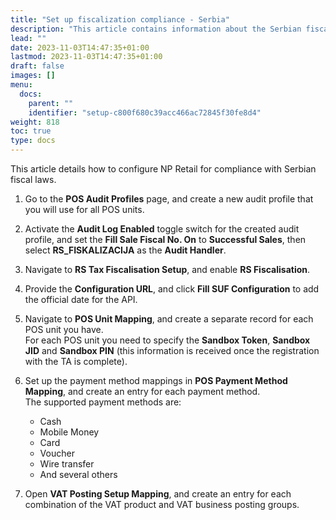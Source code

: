 ```yaml
---
title: "Set up fiscalization compliance - Serbia"
description: "This article contains information about the Serbian fiscal laws and the necessary compliance aspects for NP Retail."
lead: ""
date: 2023-11-03T14:47:35+01:00
lastmod: 2023-11-03T14:47:35+01:00
draft: false
images: []
menu:
  docs:
    parent: ""
    identifier: "setup-c800f680c39acc466ac72845f30fe8d4"
weight: 818
toc: true
type: docs
---
```


This article details how to configure NP Retail for compliance with Serbian fiscal laws.

1. Go to the **POS Audit Profiles** page, and create a new audit profile that you will use for all POS units.
2. Activate the **Audit Log Enabled** toggle switch for the created audit profile, and set the **Fill Sale Fiscal No. On** to **Successful Sales**, then select **RS_FISKALIZACIJA** as the **Audit Handler**.
3. Navigate to **RS Tax Fiscalisation Setup**, and enable **RS Fiscalisation**.
4. Provide the **Configuration URL**, and click **Fill SUF Configuration** to add the official date for the API.
5. Navigate to **POS Unit Mapping**, and create a separate record for each POS unit you have.       
   For each POS unit you need to specify the **Sandbox Token**, **Sandbox JID** and **Sandbox PIN** (this information is received once the registration with the TA is complete).
6. Set up the payment method mappings in **POS Payment Method Mapping**, and create an entry for each payment method.       
   The supported payment methods are:

   - Cash
   - Mobile Money
   - Card
   - Voucher
   - Wire transfer
   - And several others

7. Open **VAT Posting Setup Mapping**, and create an entry for each combination of the VAT product and VAT business posting groups.

